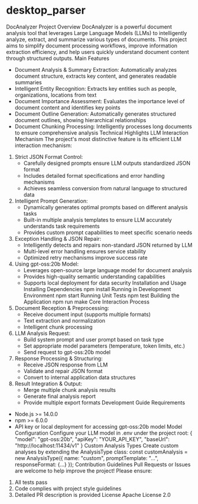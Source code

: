 # desktop_parser

DocAnalyzer
Project Overview
DocAnalyzer is a powerful document analysis tool that leverages Large Language Models (LLMs) to intelligently analyze, extract, and summarize various types of documents. This project aims to simplify document processing workflows, improve information extraction efficiency, and help users quickly understand document content through structured outputs.
Main Features
* Document Analysis & Summary Extraction: Automatically analyzes document structure, extracts key content, and generates readable summaries
* Intelligent Entity Recognition: Extracts key entities such as people, organizations, locations from text
* Document Importance Assessment: Evaluates the importance level of document content and identifies key points
* Document Outline Generation: Automatically generates structured document outlines, showing hierarchical relationships
* Document Chunking Processing: Intelligently processes long documents to ensure comprehensive analysis
Technical Highlights
LLM Interaction Mechanism
The project's most distinctive feature is its efficient LLM interaction mechanism:
1. Strict JSON Format Control:
    * Carefully designed prompts ensure LLM outputs standardized JSON format
    * Includes detailed format specifications and error handling mechanisms
    * Achieves seamless conversion from natural language to structured data
2. Intelligent Prompt Generation:
    * Dynamically generates optimal prompts based on different analysis tasks
    * Built-in multiple analysis templates to ensure LLM accurately understands task requirements
    * Provides custom prompt capabilities to meet specific scenario needs
3. Exception Handling & JSON Repair:
    * Intelligently detects and repairs non-standard JSON returned by LLM
    * Multi-level error handling ensures service stability
    * Optimized retry mechanisms improve success rate
4. Using gpt-oss:20b Model:
    * Leverages open-source large language model for document analysis
    * Provides high-quality semantic understanding capabilities
    * Supports local deployment for data security
Installation and Usage
Installing Dependencies
npm install
Running in Development Environment
npm start
Running Unit Tests
npm test
Building the Application
npm run make
Core Interaction Process
1. Document Reception & Preprocessing:
    * Receive document input (supports multiple formats)
    * Text extraction and normalization
    * Intelligent chunk processing
2. LLM Analysis Request:
    * Build system prompt and user prompt based on task type
    * Set appropriate model parameters (temperature, token limits, etc.)
    * Send request to gpt-oss:20b model
3. Response Processing & Structuring:
    * Receive JSON response from LLM
    * Validate and repair JSON format
    * Convert to internal application data structures
4. Result Integration & Output:
    * Merge multiple chunk analysis results
    * Generate final analysis report
    * Provide multiple export formats
Development Guide
Requirements
* Node.js >= 14.0.0
* npm >= 6.0.0
* API key or local deployment for accessing gpt-oss:20b model
Model Configuration
Configure your LLM model in .env under the project root:
{
  "model": "gpt-oss:20b",
  "apiKey": "YOUR_API_KEY",
  "baseUrl": "http://localhost:11434/v1"
}
Custom Analysis Types
Create custom analyses by extending the AnalysisType class:
const customAnalysis = new AnalysisType({
  name: "custom",
  promptTemplate: "...",
  responseFormat: {...}
});
Contribution Guidelines
Pull Requests or Issues are welcome to help improve the project! Please ensure:
1. All tests pass
2. Code complies with project style guidelines
3. Detailed PR description is provided
License
Apache License 2.0

